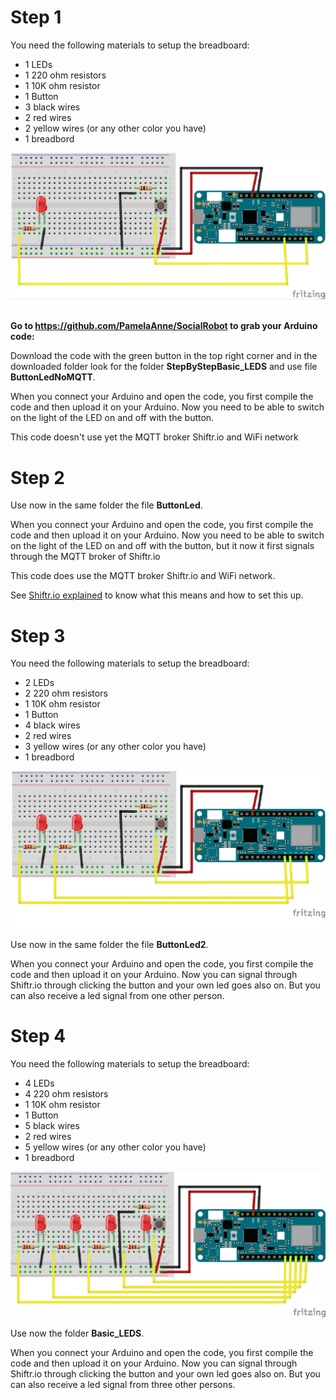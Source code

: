 # Step 1

You need the following materials to setup the breadboard:
- 1 LEDs
- 1 220 ohm resistors
- 1 10K ohm resistor
- 1 Button
- 3 black wires
- 2 red wires
- 2 yellow wires (or any other color you have)
- 1 breadbord

![](Images/BasicSetup2.jpg)

**Go to https://github.com/PamelaAnne/SocialRobot to grab your Arduino code:**

Download the code with the green button in the top right corner and in the downloaded folder look for the folder **StepByStepBasic_LEDS** and use file **ButtonLedNoMQTT**.

When you connect your Arduino and open the code, you first compile the code and then upload it on your Arduino. Now you need to be able to switch on the light of the LED on and off with the button.

This code doesn't use yet the MQTT broker Shiftr.io and WiFi network

# Step 2

Use now in the same folder the file **ButtonLed**.

When you connect your Arduino and open the code, you first compile the code and then upload it on your Arduino. Now you need to be able to switch on the light of the LED on and off with the button, but it now it first signals through the MQTT broker of Shiftr.io

This code does use the MQTT broker Shiftr.io and WiFi network.

See [Shiftr.io explained](https://github.com/PamelaAnne/SocialRobot/blob/master/Pages/Shiftr.ioExplained.md) to know what this means and how to set this up.


# Step 3

You need the following materials to setup the breadboard:
- 2 LEDs
- 2 220 ohm resistors
- 1 10K ohm resistor
- 1 Button
- 4 black wires
- 2 red wires
- 3 yellow wires (or any other color you have)
- 1 breadbord

![](Images/BasicSetup.jpg)

Use now in the same folder the file **ButtonLed2**.

When you connect your Arduino and open the code, you first compile the code and then upload it on your Arduino. Now you can signal through Shiftr.io through clicking the button and your own led goes also on. But you can also receive a led signal from one other person.

# Step 4

You need the following materials to setup the breadboard:
- 4 LEDs
- 4 220 ohm resistors
- 1 10K ohm resistor
- 1 Button
- 5 black wires
- 2 red wires
- 5 yellow wires (or any other color you have)
- 1 breadbord

![](Images/BasicSetup2.png)

Use now the folder **Basic_LEDS**.

When you connect your Arduino and open the code, you first compile the code and then upload it on your Arduino. Now you can signal through Shiftr.io through clicking the button and your own led goes also on. But you can also receive a led signal from three other persons.
